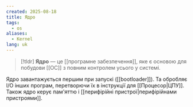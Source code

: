 ```yaml
---
created: 2025-08-18
title: Ядро
tags:
  - os
aliases:
  - Kernel
lang: uk
---
```

> [!tldr]
> **Ядро** — це [[програмне забезпечення]], яке є основою для побудови [[ОС]] з повним контролем усього у системі.

Ядро завантажується першим при запускі ([[bootloader]]). Та обробляє I/O інших програм, перетворючи їх в інструкції для  [[Процесор|ЦПУ]]. Також ядро керує пам'яттю і [[перифірійні пристрої|перифірійнами пристроями]].